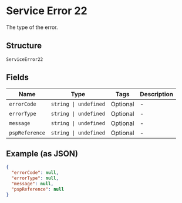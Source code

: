 
# Service Error 22

The type of the error.

## Structure

`ServiceError22`

## Fields

| Name | Type | Tags | Description |
|  --- | --- | --- | --- |
| `errorCode` | `string \| undefined` | Optional | - |
| `errorType` | `string \| undefined` | Optional | - |
| `message` | `string \| undefined` | Optional | - |
| `pspReference` | `string \| undefined` | Optional | - |

## Example (as JSON)

```json
{
  "errorCode": null,
  "errorType": null,
  "message": null,
  "pspReference": null
}
```

